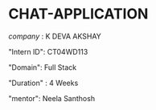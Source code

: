 # CHAT-APPLICATION

*company* : K DEVA AKSHAY

"Intern ID": CT04WD113

"Domain": Full Stack

"Duration" : 4 Weeks

"mentor": Neela Santhosh

